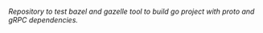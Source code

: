 ###### Repository to test bazel and gazelle tool to build go project with proto and gRPC dependencies.
